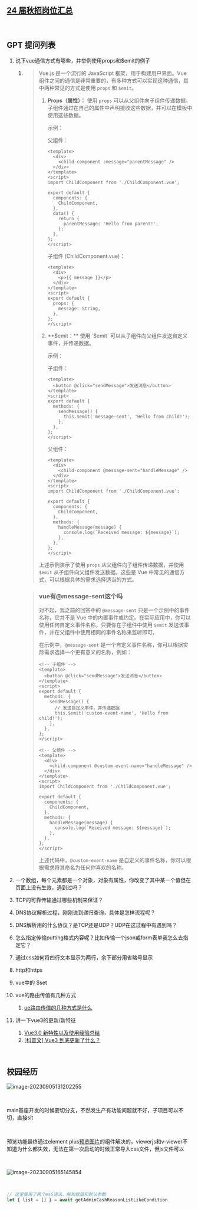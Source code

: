 ## [24 届秋招岗位汇总](https://yuyuanweb.feishu.cn/wiki/EOszw9DiZigiXSkHHg9cSIdPnZg)

​	

## GPT 提问列表

1. 说下vue通信方式有哪些，并举例使用props和$emit的例子

   1. > Vue.js 是一个流行的 JavaScript 框架，用于构建用户界面。Vue 组件之间的通信是非常重要的，有多种方式可以实现这种通信，其中两种常见的方式是使用 `props` 和 `$emit`。
      >
      > 1. **Props（属性）：** 使用 `props` 可以从父组件向子组件传递数据。子组件通过在自己的属性中声明接收这些数据，并可以在模板中使用这些数据。
      >
      >    示例：
      >
      >    父组件：
      >    ```vue
      >    <template>
      >      <div>
      >        <child-component :message="parentMessage" />
      >      </div>
      >    </template>
      >    <script>
      >    import ChildComponent from './ChildComponent.vue';
      >
      >    export default {
      >      components: {
      >        ChildComponent,
      >      },
      >      data() {
      >        return {
      >          parentMessage: 'Hello from parent!',
      >        };
      >      },
      >    };
      >    </script>
      >    ```
      >
      >    子组件 (ChildComponent.vue)：
      >    ```vue
      >    <template>
      >      <div>
      >        <p>{{ message }}</p>
      >      </div>
      >    </template>
      >    <script>
      >    export default {
      >      props: {
      >        message: String,
      >      },
      >    };
      >    </script>
      >    ```
      >
      > 2. **$emit：** 使用 `$emit` 可以从子组件向父组件发送自定义事件，并传递数据。
      >
      >    示例：
      >
      >    子组件：
      >    ```vue
      >    <template>
      >      <button @click="sendMessage">发送消息</button>
      >    </template>
      >    <script>
      >    export default {
      >      methods: {
      >        sendMessage() {
      >          this.$emit('message-sent', 'Hello from child!');
      >        },
      >      },
      >    };
      >    </script>
      >    ```
      >
      >    父组件：
      >    ```vue
      >    <template>
      >      <div>
      >        <child-component @message-sent="handleMessage" />
      >      </div>
      >    </template>
      >    <script>
      >    import ChildComponent from './ChildComponent.vue';
      >    
      >    export default {
      >      components: {
      >        ChildComponent,
      >      },
      >      methods: {
      >        handleMessage(message) {
      >          console.log(`Received message: ${message}`);
      >        },
      >      },
      >    };
      >    </script>
      >    ```
      >
      > 上述示例演示了使用 `props` 从父组件向子组件传递数据，并使用 `$emit` 从子组件向父组件发送数据。这些是 Vue 中常见的通信方式，可以根据具体的需求选择适当的方式。

      > ### vue有@message-sent这个吗
      >
      > 对不起，我之前的回答中的 `@message-sent` 只是一个示例中的事件名称，它并不是 Vue 中的内置事件或约定。在实际应用中，你可以使用任何自定义事件名称，只要你在子组件中使用 `$emit` 发送该事件，并在父组件中使用相同的事件名称来监听即可。
      >
      > 在示例中，`@message-sent` 是一个自定义事件名称，你可以根据实际需求选择一个更有意义的名称，例如：
      >
      > ```vue
      > <!-- 子组件 -->
      > <template>
      >   <button @click="sendMessage">发送消息</button>
      > </template>
      > <script>
      > export default {
      >   methods: {
      >     sendMessage() {
      >       // 发送自定义事件，并传递数据
      >       this.$emit('custom-event-name', 'Hello from child!');
      >     },
      >   },
      > };
      > </script>
      > ```
      >
      > ```vue
      > <!-- 父组件 -->
      > <template>
      >   <div>
      >     <child-component @custom-event-name="handleMessage" />
      >   </div>
      > </template>
      > <script>
      > import ChildComponent from './ChildComponent.vue';
      > 
      > export default {
      >   components: {
      >     ChildComponent,
      >   },
      >   methods: {
      >     handleMessage(message) {
      >       console.log(`Received message: ${message}`);
      >     },
      >   },
      > };
      > </script>
      > ```
      >
      > 上述代码中，`@custom-event-name` 是自定义的事件名称，你可以根据需求将其命名为任何你喜欢的名称。

2. 一个数组，每个元素都是一个对象，对象有属性，你改变了其中某一个值但在页面上没有生效，遇到过吗？

3. TCP的可靠传输通过哪些机制来保证？

4. DNS协议解析过程，刚刚说到递归查询，具体是怎样流程呢？

5. DNS解析用的什么协议？是TCP还是UDP？UDP在这过程中有遇到吗？

6. 怎么指定传输putting格式内容呢？比如传输一个json或form表单我怎么去指定它？

7. 通过css如何将四行文本显示为两行，余下部分用省略号显示

8. http和https

9. vue中的 $set

10. vue的路由传值有几种方式

    1. [ue路由传值的几种方式是什么](https://aihongxin.com/9930.html)

11. 讲一下vue3的更新/新特征

    1. [Vue3.0 新特性以及使用经验总结](https://juejin.cn/post/6940454764421316644#heading-21)
    2. [[科普文] Vue3 到底更新了什么？](https://cloud.tencent.com/developer/article/1970068)

​	

## 校园经历

![image-20230905131202255](9月5日.assets/image-20230905131202255.png)

​	

main基座开发的时候要切分支，不然发生产有功能问题就不好，子项目可以不切，直接sit

​	

预览功能最终通过element plus[预览图片](https://element-plus.org/zh-CN/component/image.html#%E5%9B%BE%E7%89%87%E9%A2%84%E8%A7%88)的组件解决的，viewerjs和v-viewer不知道为什么都失效，无法在第一次启动的时候正常导入css文件，但js文件可以

​	

![image-20230905165145854](9月5日.assets/image-20230905165145854.png)

​	

```js
// 这里使用了两个es6语法，解构赋值和默认参数
let { list = [] } = await getAdminCashReasonListLikeCondition 
```
